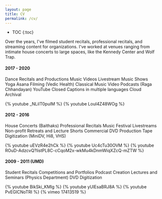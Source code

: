 ```yaml
---
layout: page
title: CV
permalink: /cv/
---
```


* TOC
{:toc}

Over the years, I've filmed student recitals, professional recitals, and streaming content for organizations. I've worked at venues ranging from intimate house concerts to large spaces, like the Kennedy Center and Wolf Trap.


#### 2017 - 2020

Dance Recitals and Productions
Music Videos
Livestream Music Shows
Yoga Asana Filming (Vedic Health)
Classical Music Video Podcasts (Raga Chhandayan)
YouTube Closed Captions in multiple languages
Cloud Archival

{% youtube _NLiIT0puIM %}
{% youtube LouI4Z48WOg %}


#### 2012 - 2016

House Concerts (Baithaks)
Professional Recitals
Music Festival Livestreams
Non-profit Retreats and Lecture Shorts
Commercial DVD Production
Tape Digitization (MiniDV, Hi8, VHS)

{% youtube uEVzR4e2hCk %}
{% youtube Uc4cTu30OVM %}
{% youtube ROuD-AdzcvQ?listPL8C-cCqoM2x-wkMu4kDnmWiqXZcQ-mZTW %}


#### 2009 - 2011 (UMD)

Student Recitals
Competitions and Portfolios
Podcast Creation
Lectures and Seminars (Physics Department)
DVD Digitization

{% youtube BikSki_KMlg %}
{% youtube yUlEsaBRJ8A %}
{% youtube PvEGICNoTRI %}
{% vimeo 17413519 %}